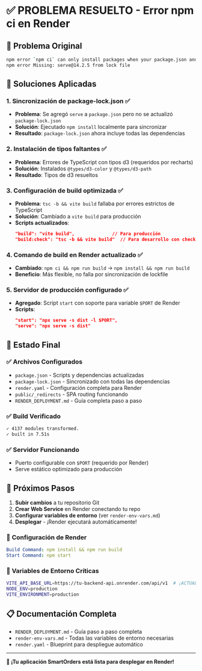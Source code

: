 # ✅ PROBLEMA RESUELTO - Error npm ci en Render

## 🚨 **Problema Original**
```bash
npm error `npm ci` can only install packages when your package.json and package-lock.json or npm-shrinkwrap.json are in sync. Please update your lock file with `npm install` before continuing.
npm error Missing: serve@14.2.5 from lock file
```

## 🔧 **Soluciones Aplicadas**

### 1. **Sincronización de package-lock.json** ✅
- **Problema**: Se agregó `serve` a `package.json` pero no se actualizó `package-lock.json`
- **Solución**: Ejecutado `npm install` localmente para sincronizar
- **Resultado**: `package-lock.json` ahora incluye todas las dependencias

### 2. **Instalación de tipos faltantes** ✅
- **Problema**: Errores de TypeScript con tipos d3 (requeridos por recharts)
- **Solución**: Instalados `@types/d3-color` y `@types/d3-path`
- **Resultado**: Tipos de d3 resueltos

### 3. **Configuración de build optimizada** ✅
- **Problema**: `tsc -b && vite build` fallaba por errores estrictos de TypeScript
- **Solución**: Cambiado a `vite build` para producción
- **Scripts actualizados**:
  ```json
  "build": "vite build",              // Para producción
  "build:check": "tsc -b && vite build"  // Para desarrollo con checks
  ```

### 4. **Comando de build en Render actualizado** ✅
- **Cambiado**: `npm ci && npm run build` → `npm install && npm run build`
- **Beneficio**: Más flexible, no falla por sincronización de lockfile

### 5. **Servidor de producción configurado** ✅
- **Agregado**: Script `start` con soporte para variable `$PORT` de Render
- **Scripts**:
  ```json
  "start": "npx serve -s dist -l $PORT",
  "serve": "npx serve -s dist"
  ```

## 🎯 **Estado Final**

### ✅ **Archivos Configurados**
- `package.json` - Scripts y dependencias actualizadas
- `package-lock.json` - Sincronizado con todas las dependencias
- `render.yaml` - Configuración completa para Render
- `public/_redirects` - SPA routing funcionando
- `RENDER_DEPLOYMENT.md` - Guía completa paso a paso

### ✅ **Build Verificado**
```bash
✓ 4137 modules transformed.
✓ built in 7.51s
```

### ✅ **Servidor Funcionando**
- Puerto configurable con `$PORT` (requerido por Render)
- Serve estático optimizado para producción

## 🚀 **Próximos Pasos**

1. **Subir cambios** a tu repositorio Git
2. **Crear Web Service** en Render conectando tu repo
3. **Configurar variables de entorno** (ver `render-env-vars.md`)
4. **Desplegar** - ¡Render ejecutará automáticamente!

### 🔑 **Configuración de Render**
```yaml
Build Command: npm install && npm run build
Start Command: npm start
```

### 📝 **Variables de Entorno Críticas**
```bash
VITE_API_BASE_URL=https://tu-backend-api.onrender.com/api/v1  # ¡ACTUALIZAR!
NODE_ENV=production
VITE_ENVIRONMENT=production
```

## 📋 **Documentación Completa**
- `RENDER_DEPLOYMENT.md` - Guía paso a paso completa
- `render-env-vars.md` - Todas las variables de entorno necesarias
- `render.yaml` - Blueprint para despliegue automático

---

**🎉 ¡Tu aplicación SmartOrders está lista para desplegar en Render!**
